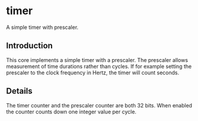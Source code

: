 # timer
A simple timer with prescaler.

## Introduction
This core implements a simple timer with a prescaler. The prescaler
allows measurement of time durations rather than cycles. If for
example setting the prescaler to the clock frequency in Hertz, the
timer will count seconds.


## Details
The timer counter and the prescaler counter are both 32 bits.
When enabled the counter counts down one integer value per cycle.
